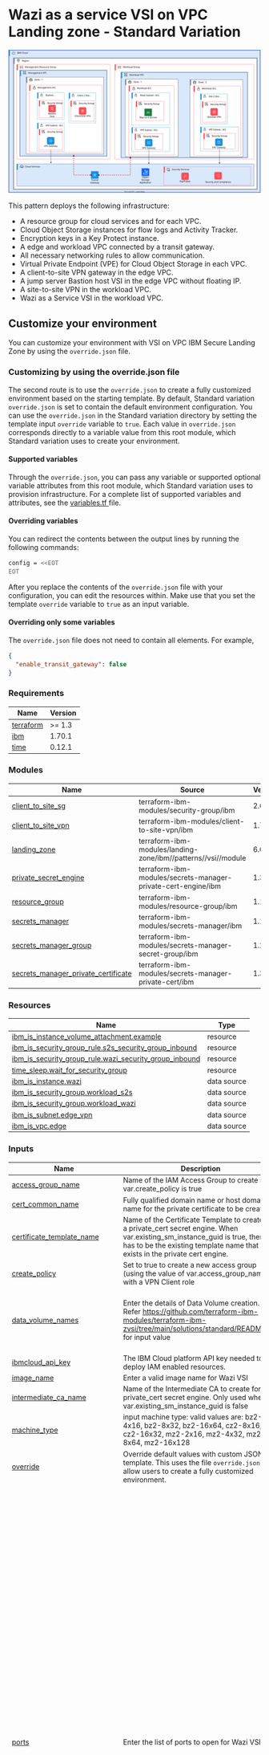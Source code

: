 # Wazi as a service VSI on VPC Landing zone - Standard Variation


![Architecture diagram for the Standard variation of VSI on VPC landing zone](https://raw.githubusercontent.com/terraform-ibm-modules/terraform-ibm-zvsi/main/reference-architecture/Standard-variation.svg)

This pattern deploys the following infrastructure:

- A resource group for cloud services and for each VPC.
- Cloud Object Storage instances for flow logs and Activity Tracker.
- Encryption keys in a Key Protect instance.
- A edge and workload VPC connected by a transit gateway.
- All necessary networking rules to allow communication.
- Virtual Private Endpoint (VPE) for Cloud Object Storage in each VPC.
- A client-to-site VPN gateway in the edge VPC.
- A jump server Bastion host VSI in the edge VPC without floating IP.
- A site-to-site VPN in the workload VPC.
- Wazi as a Service VSI in the workload VPC.

## Customize your environment

You can customize your environment with VSI on VPC IBM Secure Landing Zone by using the `override.json` file.

### Customizing by using the override.json file

The second route is to use the `override.json` to create a fully customized environment based on the starting template. By default, Standard variation `override.json` is set to contain the default environment configuration. You can use the `override.json` in the Standard variation directory by setting the template input `override` variable to `true`. Each value in `override.json` corresponds directly to a variable value from this root module, which Standard variation uses to create your environment.

#### Supported variables

Through the `override.json`, you can pass any variable or supported optional variable attributes from this root module, which Standard variation uses to provision infrastructure. For a complete list of supported variables and attributes, see the [variables.tf ](variables.tf) file.

#### Overriding variables

You can redirect the contents between the output lines by running the following commands:

```sh
config = <<EOT
EOT
```

After you replace the contents of the `override.json` file with your configuration, you can edit the resources within. Make use that you set the template `override` variable to `true` as an input variable.

#### Overriding only some variables

The `override.json` file does not need to contain all elements. For example,

```json
{
  "enable_transit_gateway": false
}
```
<!-- BEGINNING OF PRE-COMMIT-TERRAFORM DOCS HOOK -->
### Requirements

| Name | Version |
|------|---------|
| <a name="requirement_terraform"></a> [terraform](#requirement\_terraform) | >= 1.3 |
| <a name="requirement_ibm"></a> [ibm](#requirement\_ibm) | 1.70.1 |
| <a name="requirement_time"></a> [time](#requirement\_time) | 0.12.1 |

### Modules

| Name | Source | Version |
|------|--------|---------|
| <a name="module_client_to_site_sg"></a> [client\_to\_site\_sg](#module\_client\_to\_site\_sg) | terraform-ibm-modules/security-group/ibm | 2.6.2 |
| <a name="module_client_to_site_vpn"></a> [client\_to\_site\_vpn](#module\_client\_to\_site\_vpn) | terraform-ibm-modules/client-to-site-vpn/ibm | 1.7.21 |
| <a name="module_landing_zone"></a> [landing\_zone](#module\_landing\_zone) | terraform-ibm-modules/landing-zone/ibm//patterns//vsi//module | 6.0.4 |
| <a name="module_private_secret_engine"></a> [private\_secret\_engine](#module\_private\_secret\_engine) | terraform-ibm-modules/secrets-manager-private-cert-engine/ibm | 1.3.3 |
| <a name="module_resource_group"></a> [resource\_group](#module\_resource\_group) | terraform-ibm-modules/resource-group/ibm | 1.1.6 |
| <a name="module_secrets_manager"></a> [secrets\_manager](#module\_secrets\_manager) | terraform-ibm-modules/secrets-manager/ibm | 1.18.6 |
| <a name="module_secrets_manager_group"></a> [secrets\_manager\_group](#module\_secrets\_manager\_group) | terraform-ibm-modules/secrets-manager-secret-group/ibm | 1.2.2 |
| <a name="module_secrets_manager_private_certificate"></a> [secrets\_manager\_private\_certificate](#module\_secrets\_manager\_private\_certificate) | terraform-ibm-modules/secrets-manager-private-cert/ibm | 1.3.1 |

### Resources

| Name | Type |
|------|------|
| [ibm_is_instance_volume_attachment.example](https://registry.terraform.io/providers/IBM-Cloud/ibm/1.70.1/docs/resources/is_instance_volume_attachment) | resource |
| [ibm_is_security_group_rule.s2s_security_group_inbound](https://registry.terraform.io/providers/IBM-Cloud/ibm/1.70.1/docs/resources/is_security_group_rule) | resource |
| [ibm_is_security_group_rule.wazi_security_group_inbound](https://registry.terraform.io/providers/IBM-Cloud/ibm/1.70.1/docs/resources/is_security_group_rule) | resource |
| [time_sleep.wait_for_security_group](https://registry.terraform.io/providers/hashicorp/time/0.12.1/docs/resources/sleep) | resource |
| [ibm_is_instance.wazi](https://registry.terraform.io/providers/IBM-Cloud/ibm/1.70.1/docs/data-sources/is_instance) | data source |
| [ibm_is_security_group.workload_s2s](https://registry.terraform.io/providers/IBM-Cloud/ibm/1.70.1/docs/data-sources/is_security_group) | data source |
| [ibm_is_security_group.workload_wazi](https://registry.terraform.io/providers/IBM-Cloud/ibm/1.70.1/docs/data-sources/is_security_group) | data source |
| [ibm_is_subnet.edge_vpn](https://registry.terraform.io/providers/IBM-Cloud/ibm/1.70.1/docs/data-sources/is_subnet) | data source |
| [ibm_is_vpc.edge](https://registry.terraform.io/providers/IBM-Cloud/ibm/1.70.1/docs/data-sources/is_vpc) | data source |

### Inputs

| Name | Description | Type | Default | Required |
|------|-------------|------|---------|:--------:|
| <a name="input_access_group_name"></a> [access\_group\_name](#input\_access\_group\_name) | Name of the IAM Access Group to create if var.create\_policy is true | `string` | `"client-to-site-vpn-access-group"` | no |
| <a name="input_cert_common_name"></a> [cert\_common\_name](#input\_cert\_common\_name) | Fully qualified domain name or host domain name for the private certificate to be created | `string` | n/a | yes |
| <a name="input_certificate_template_name"></a> [certificate\_template\_name](#input\_certificate\_template\_name) | Name of the Certificate Template to create for a private\_cert secret engine. When var.existing\_sm\_instance\_guid is true, then it has to be the existing template name that exists in the private cert engine. | `string` | `"my-template-1"` | no |
| <a name="input_create_policy"></a> [create\_policy](#input\_create\_policy) | Set to true to create a new access group (using the value of var.access\_group\_name) with a VPN Client role | `bool` | `true` | no |
| <a name="input_data_volume_names"></a> [data\_volume\_names](#input\_data\_volume\_names) | Enter the details of Data Volume creation. Refer https://github.com/terraform-ibm-modules/terraform-ibm-zvsi/tree/main/solutions/standard/README.md for input value | <pre>list(object({<br/>    name        = string<br/>    capacity    = number<br/>    volume_name = string<br/>  }))</pre> | `[]` | no |
| <a name="input_ibmcloud_api_key"></a> [ibmcloud\_api\_key](#input\_ibmcloud\_api\_key) | The IBM Cloud platform API key needed to deploy IAM enabled resources. | `string` | n/a | yes |
| <a name="input_image_name"></a> [image\_name](#input\_image\_name) | Enter a valid image name for Wazi VSI | `string` | `"ibm-zos-3-1-s390x-dev-test-wazi-1"` | no |
| <a name="input_intermediate_ca_name"></a> [intermediate\_ca\_name](#input\_intermediate\_ca\_name) | Name of the Intermediate CA to create for a private\_cert secret engine. Only used when var.existing\_sm\_instance\_guid is false | `string` | `"intermediate-ca-1"` | no |
| <a name="input_machine_type"></a> [machine\_type](#input\_machine\_type) | input machine type: valid values are: bz2-4x16, bz2-8x32, bz2-16x64, cz2-8x16, cz2-16x32, mz2-2x16, mz2-4x32, mz2-8x64, mz2-16x128 | `string` | `"mz2-2x16"` | no |
| <a name="input_override"></a> [override](#input\_override) | Override default values with custom JSON template. This uses the file `override.json` to allow users to create a fully customized environment. | `bool` | `true` | no |
| <a name="input_ports"></a> [ports](#input\_ports) | Enter the list of ports to open for Wazi VSI SG. | `list(number)` | <pre>[<br/>  21,<br/>  992,<br/>  9443,<br/>  10443,<br/>  8101,<br/>  8102,<br/>  8120,<br/>  8121,<br/>  8150,<br/>  8153,<br/>  8154,<br/>  8155,<br/>  8180,<br/>  8135,<br/>  8191,<br/>  8192,<br/>  8194,<br/>  8137,<br/>  8138,<br/>  8139,<br/>  8115,<br/>  8195,<br/>  12000,<br/>  12001,<br/>  12002,<br/>  12003,<br/>  12004,<br/>  12005,<br/>  12006,<br/>  12007,<br/>  12008,<br/>  12009,<br/>  12010,<br/>  12011,<br/>  12012,<br/>  12013,<br/>  12014,<br/>  12015,<br/>  12016,<br/>  12017,<br/>  12018,<br/>  12019,<br/>  12020,<br/>  12021,<br/>  12022,<br/>  12023,<br/>  12024,<br/>  12025,<br/>  12026,<br/>  12027,<br/>  12028,<br/>  12029<br/>]</pre> | no |
| <a name="input_prefix"></a> [prefix](#input\_prefix) | A unique identifier for resources. Must begin with a lowercase letter and end with a lowerccase letter or number. This prefix will be prepended to any resources provisioned by this template. Prefixes must be 16 or fewer characters. | `string` | n/a | yes |
| <a name="input_region"></a> [region](#input\_region) | Region where all the resources will be created. Use `ibmcloud is regions` command to find available regions. | `string` | n/a | yes |
| <a name="input_root_ca_common_name"></a> [root\_ca\_common\_name](#input\_root\_ca\_common\_name) | Fully qualified domain name or host domain name for the certificate to be created | `string` | `"root-ca-da"` | no |
| <a name="input_root_ca_max_ttl"></a> [root\_ca\_max\_ttl](#input\_root\_ca\_max\_ttl) | Maximum TTL value for the root CA | `string` | `"8760h"` | no |
| <a name="input_root_ca_name"></a> [root\_ca\_name](#input\_root\_ca\_name) | Name of the Root CA to create for a private\_cert secret engine. Only used when var.existing\_sm\_instance\_guid is false | `string` | `"root-ca-1"` | no |
| <a name="input_sm_service_plan"></a> [sm\_service\_plan](#input\_sm\_service\_plan) | Type of service plan to use to provision Secrets Manager if not using an existing one. | `string` | `"trial"` | no |
| <a name="input_ssh_public_key"></a> [ssh\_public\_key](#input\_ssh\_public\_key) | A public SSH Key for VSI creation which does not already exist in the deployment region. Must be an RSA key with a key size of either 2048 bits or 4096 bits (recommended) - See https://cloud.ibm.com/docs/vpc?topic=vpc-ssh-keys. To use an existing key, enter a value for the variable 'existing\_ssh\_key\_name' instead. | `string` | n/a | yes |
| <a name="input_vpn_client_access_group_users"></a> [vpn\_client\_access\_group\_users](#input\_vpn\_client\_access\_group\_users) | List of users in the Client to Site VPN Access Group | `list(string)` | `[]` | no |
| <a name="input_vpn_server_routes"></a> [vpn\_server\_routes](#input\_vpn\_server\_routes) | Map of server routes to be added to created VPN server. | <pre>map(object({<br/>    destination = string<br/>    action      = string<br/>  }))</pre> | <pre>{<br/>  "route-vpn-2-dns": {<br/>    "action": "translate",<br/>    "destination": "161.26.0.0/24"<br/>  },<br/>  "route-vpn-2-services": {<br/>    "action": "translate",<br/>    "destination": "166.9.0.0/16"<br/>  },<br/>  "vpn-ibm-network": {<br/>    "action": "translate",<br/>    "destination": "10.0.0.0/8"<br/>  }<br/>}</pre> | no |

### Outputs

| Name | Description |
|------|-------------|
| <a name="output_config"></a> [config](#output\_config) | Output configuration as encoded JSON |
| <a name="output_cos_bucket_data"></a> [cos\_bucket\_data](#output\_cos\_bucket\_data) | List of data for COS buckets created |
| <a name="output_cos_data"></a> [cos\_data](#output\_cos\_data) | List of Cloud Object Storage instance data |
| <a name="output_key_management_crn"></a> [key\_management\_crn](#output\_key\_management\_crn) | CRN for KMS instance |
| <a name="output_key_management_guid"></a> [key\_management\_guid](#output\_key\_management\_guid) | GUID for KMS instance |
| <a name="output_key_management_name"></a> [key\_management\_name](#output\_key\_management\_name) | Name of key management service |
| <a name="output_key_map"></a> [key\_map](#output\_key\_map) | Map of ids and keys for keys created |
| <a name="output_key_rings"></a> [key\_rings](#output\_key\_rings) | Key rings created by module |
| <a name="output_prefix"></a> [prefix](#output\_prefix) | The prefix that is associated with all resources |
| <a name="output_resource_group_data"></a> [resource\_group\_data](#output\_resource\_group\_data) | List of resource groups data used within landing zone. |
| <a name="output_resource_group_names"></a> [resource\_group\_names](#output\_resource\_group\_names) | List of resource groups names used within landing zone. |
| <a name="output_schematics_workspace_id"></a> [schematics\_workspace\_id](#output\_schematics\_workspace\_id) | ID of the IBM Cloud Schematics workspace. Returns null if not ran in Schematics |
| <a name="output_ssh_key_data"></a> [ssh\_key\_data](#output\_ssh\_key\_data) | List of SSH key data |
| <a name="output_ssh_public_key"></a> [ssh\_public\_key](#output\_ssh\_public\_key) | The string value of the ssh public key |
| <a name="output_subnet_data"></a> [subnet\_data](#output\_subnet\_data) | List of Subnet data created |
| <a name="output_transit_gateway_data"></a> [transit\_gateway\_data](#output\_transit\_gateway\_data) | Created transit gateway data |
| <a name="output_transit_gateway_name"></a> [transit\_gateway\_name](#output\_transit\_gateway\_name) | The name of the transit gateway |
| <a name="output_vpc_data"></a> [vpc\_data](#output\_vpc\_data) | List of VPC data |
| <a name="output_vpc_names"></a> [vpc\_names](#output\_vpc\_names) | A list of the names of the VPC |
| <a name="output_vpc_resource_list"></a> [vpc\_resource\_list](#output\_vpc\_resource\_list) | List of VPC with VSI and Cluster deployed on the VPC. |
| <a name="output_vpn_data"></a> [vpn\_data](#output\_vpn\_data) | List of VPN data |
| <a name="output_vsi_list"></a> [vsi\_list](#output\_vsi\_list) | A list of VSI with name, id, zone, and primary ipv4 address, VPC Name, and floating IP. |
| <a name="output_vsi_names"></a> [vsi\_names](#output\_vsi\_names) | A list of the vsis names provisioned within the VPCs |
<!-- END OF PRE-COMMIT-TERRAFORM DOCS HOOK -->

### List of all ports
List of all default ports added to Quickstar & Standard variations are documented here : https://www.ibm.com/docs/en/wazi-aas/1.0.0?topic=vpc-configurations-in-zos-stock-images#stock-image-configurations

<!-- Leave this section as is so that your module has a link to local development environment set up steps for contributors to follow -->
## Contributing

You can report issues and request features for this module in GitHub issues in the module repo. See [Report an issue or request a feature](https://github.com/terraform-ibm-modules/.github/blob/main/.github/SUPPORT.md).

To set up your local development environment, see [Local development setup](https://terraform-ibm-modules.github.io/documentation/#/local-dev-setup) in the project documentation.
